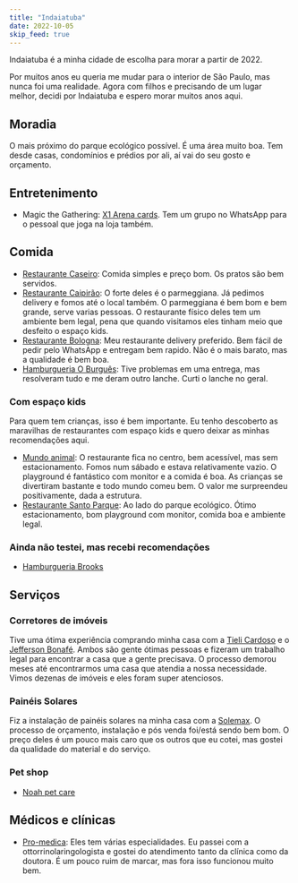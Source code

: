 ```yaml
---
title: "Indaiatuba"
date: 2022-10-05
skip_feed: true
---
```


Indaiatuba é a minha cidade de escolha para morar a partir de 2022.

Por muitos anos eu queria me mudar para o interior de São Paulo, mas nunca foi
uma realidade. Agora com filhos e precisando de um lugar melhor, decidi por
Indaiatuba e espero morar muitos anos aqui.


## Moradia

O mais próximo do parque ecológico possível. É uma área muito boa. Tem desde
casas, condomínios e prédios por ali, aí vai do seu gosto e orçamento.


## Entretenimento

* Magic the Gathering: [X1 Arena cards](https://www.x1arenacards.com.br/). Tem um grupo no WhatsApp para o pessoal que joga na loja também.


## Comida

* [Restaurante Caseiro](https://www.instagram.com/caseiro_restaurante): Comida simples e preço bom. Os pratos são bem servidos.
* [Restaurante Caipirão](): O forte deles é o parmeggiana. Já pedimos delivery e
  fomos até o local também. O parmeggiana é bem bom e bem grande, serve varias
  pessoas. O restaurante físico deles tem um ambiente bem legal, pena que quando
  visitamos eles tinham meio que desfeito o espaço kids.
* [Restaurante Bologna](): Meu restaurante delivery preferido. Bem fácil de
  pedir pelo WhatsApp e entregam bem rapido. Não é o mais barato, mas a
  qualidade é bem boa.
* [Hamburgueria O Burguês](https://goo.gl/maps/fbQhvaCttbuhFNP88): Tive problemas em uma entrega, mas resolveram tudo e me deram outro lanche. Curti o lanche no geral.


### Com espaço kids

Para quem tem crianças, isso é bem importante. Eu tenho descoberto as maravilhas
de restaurantes com espaço kids e quero deixar as minhas recomendações aqui.

* [Mundo animal](): O restaurante fica no centro, bem acessível, mas sem
  estacionamento. Fomos num sábado e estava relativamente vazio. O playground é
  fantástico com monitor e a comida é boa. As crianças se divertiram bastante e
  todo mundo comeu bem. O valor me surpreendeu positivamente, dada a estrutura.
* [Restaurante Santo Parque](): Ao lado do parque ecológico. Ótimo
  estacionamento, bom playground com monitor, comida boa e ambiente legal.

### Ainda não testei, mas recebi recomendações

* [Hamburgueria Brooks](https://brookshamburgueriaindaiatuba.menudino.com/)


## Serviços

### Corretores de imóveis

Tive uma ótima experiência comprando minha casa com a [Tieli
Cardoso](https://www.tielicardoso.com.br/) e o [Jefferson
Bonafé](https://dlbimoveis.com.br/). Ambos são gente ótimas pessoas e fizeram
um trabalho legal para encontrar a casa que a gente precisava. O processo
demorou meses até encontrarmos uma casa que atendia a nossa necessidade. Vimos
dezenas de imóveis e eles foram super atenciosos.

### Painéis Solares

Fiz a instalação de painéis solares na minha casa com a
[Solemax](https://solemax.eco.br/). O processo de orçamento, instalação e pós
venda foi/está sendo bem bom. O preço deles é um pouco mais caro que os outros
que eu cotei, mas gostei da qualidade do material e do serviço.

### Pet shop

* [Noah pet care](https://www.instagram.com/noah.pet.care)


## Médicos e clínicas

* [Pro-medica](): Eles tem várias especialidades. Eu passei com a
  ottorrinolaringologista e gostei do atendimento tanto da clínica como da
  doutora. É um pouco ruim de marcar, mas fora isso funcionou muito bem.
